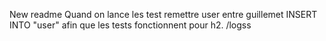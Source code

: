 New readme
Quand on lance les test remettre user entre guillemet INSERT INTO "user" afin que les tests fonctionnent pour h2.
/logss